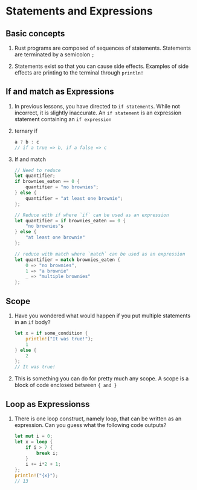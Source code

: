 # Statements and Expressions

## Basic concepts 

1. Rust programs are composed of sequences of statements. Statements are terminated by a semicolon `;`

2. Statements exist so that you can cause side effects. Examples of side effects are printing to the terminal through `println!`

## If and match as Expressions

1. In previous lessons, you have directed to `if statements`. While not incorrect, it is slightly inaccurate. An `if statement` is an expression statement containing an `if expression`

2. ternary if 

    ```rust
    a ? b : c 
    // if a true => b, if a false => c 

3. If and match 

    ```rust 
    // Need to reduce 
    let quantifier;
    if brownies_eaten == 0 {
        quantifier = "no brownies";
    } else {
        quantifier = "at least one brownie";
    };

    // Reduce with if where `if` can be used as an expression
    let quantifier = if brownies_eaten == 0 {
        "no brownies"s
    } else {
        "at least one brownie"
    };

    // reduce with match where `match` can be used as an expression
    let quantifier = match brownies_eaten {
        0 => "no brownies",
        1 => "a brownie"
        _ => "multiple brownies"
    };

## Scope 

1. Have you wondered what would happen if you put multiple statements in an `if` body? 

    ```rust
    let x = if some_condition {
        println!("It was true!");
        1
    } else {
        2
    };
    // It was true!
    ```

2.  This is something you can do for pretty much any scope. A scope is a block of code enclosed between `{ and }`

## Loop as Expressionss

1. There is one loop construct, namely loop, that can be written as an expression. Can you guess what the following code outputs?

    ```rust
    let mut i = 0;
    let x = loop {
        if i > 7 {
            break i;
        }
        i += i*2 + 1;
    };
    println!("{x}");
    // 13
    ```